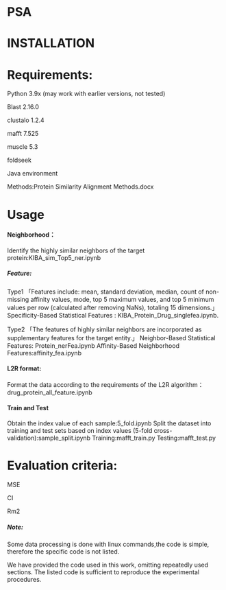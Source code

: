 # PSA
# INSTALLATION

# Requirements:

Python 3.9x (may work with earlier versions, not tested)

Blast 2.16.0

clustalo 1.2.4 

mafft 7.525 

muscle 5.3 

foldseek

Java environment

Methods:Protein Similarity Alignment Methods.docx

# Usage

#### Neighborhood：

Identify the highly similar neighbors of the target protein:KIBA_sim_Top5_ner.ipynb

##### Feature:

Type1 「Features include: mean, standard deviation, median, count of non-missing affinity values, mode, top 5 maximum values, and top 5 minimum values per row (calculated after removing NaNs), totaling 15 dimensions.」
Specificity-Based Statistical Features : KIBA_Protein_Drug_singlefea.ipynb.

Type2 「The features of highly similar neighbors are incorporated as supplementary features for the target entity.」
Neighbor-Based Statistical Features: Protein_nerFea.ipynb
Affinity-Based Neighborhood Features:affinity_fea.ipynb

#### L2R format:

Format the data according to the requirements of the L2R algorithm：drug_protein_all_feature.ipynb

#### Train and Test

 Obtain the index value of each sample:5_fold.ipynb
 Split the dataset into training and test sets based on index values (5-fold cross-validation):sample_split.ipynb
 Training:mafft_train.py
 Testing:mafft_test.py

# Evaluation criteria:

MSE

CI

Rm2




##### Note:

Some data processing is done with linux commands,the code is simple, therefore the specific code is not listed.

We have provided the code used in this work, omitting repeatedly used sections. The listed code is sufficient to reproduce the experimental procedures.
